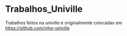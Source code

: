 # Trabalhos_Univille

Trabalhos feitos na univille e originalmente colocadas em https://github.com/vitor-univille
